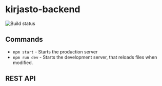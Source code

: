 # kirjasto-backend
![Build status](https://github.com/vuolen/kirjasto-backend/workflows/Build/badge.svg)

## Commands

* `npm start` - Starts the production server
* `npm run dev` - Starts the development server, that reloads files when modified.

## REST API
